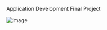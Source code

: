 Application Development Final Project

![image](https://github.com/den00333/AppDevFinals/assets/94744259/9dd3ee14-21b7-49e7-bcb2-fe098b056e06)
